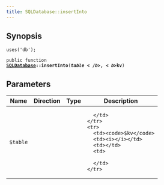 ```yaml
---
title: SQLDatabase::insertInto
---
```


## Synopsis

<code>uses('db');</code>

<code>public function <b><a href="SQLDatabase">SQLDatabase</a>::insertInto</b>(<b>$table</b>, <b>$kv</b>)</code>

## Parameters

<table>
  <thead>
    <tr>
      <th>Name</th>
      <th>Direction</th>
      <th>Type</th>
      <th>Description</th>
    </tr>
  </thead>
  <tbody>
    <tr>
      <td><code>$table</code>
      <td><i></i></td>
      <td></td>
      <td>

      </td>
    </tr>
    <tr>
      <td><code>$kv</code>
      <td><i></i></td>
      <td></td>
      <td>

      </td>
    </tr>
  </tbody>
</table>

